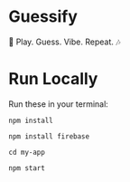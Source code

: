# Guessify

🚀 Play. Guess. Vibe. Repeat. 🎶

# Run Locally

Run these in your terminal:

`npm install`

`npm install firebase`

`cd my-app`

`npm start`

